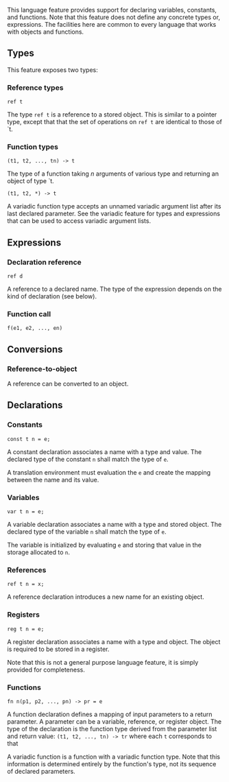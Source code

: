 
This language feature provides support for declaring variables, constants,
and functions. Note that this feature does not define any concrete types or,
expressions. The facilities here are common to every language that works
with objects and functions.

## Types

This feature exposes two types:

### Reference types

    ref t

The type `ref t` is a reference to a stored object. This is similar to a 
pointer type, except that that the set of operations on `ref t` are identical
to those of `t.

### Function types

    (t1, t2, ..., tn) -> t

The type of a function taking $n$ arguments of various type and returning
an object of type `t.

    (t1, t2, *) -> t

A variadic function type accepts an unnamed variadic argument list after its 
last declared parameter. See the variadic feature for types and expressions
that can be used to access variadic argument lists.

## Expressions

### Declaration reference

    ref d

A reference to a declared name. The type of the expression depends on the kind
of declaration (see below).

### Function call

    f(e1, e2, ..., en)

## Conversions

### Reference-to-object

A reference can be converted to an object.


## Declarations

### Constants

    const t n = e;

A constant declaration associates a name with a type and value. The declared
type of the constant `n` shall match the type of `e`.

A translation environment must evaluation the `e` and create the mapping 
between the name and its value.

### Variables

    var t n = e;

A variable declaration associates a name with a type and stored object. The
declared type of the variable `n` shall match the type of `e`.

The variable is initialized by evaluating `e` and storing that value in the
storage allocated to `n`.

### References

    ref t n = x;

A reference declaration introduces a new name for an existing object.

### Registers

    reg t n = e;

A register declaration associates a name with a type and object. The object
is required to be stored in a register. 

Note that this is not a general purpose language feature, it is simply provided
for completeness.

### Functions

    fn n(p1, p2, ..., pn) -> pr = e

A function declaration defines a mapping of input parameters to a return
parameter. A parameter can be a variable, reference, or register object.
The type of the declaration is the function type derived from the parameter
list and return value: `(t1, t2, ..., tn) -> tr` where each `t` corresponds
to that 

A variadic function is a function with a variadic function type. Note that
this information is determined entirely by the function's type, not its
sequence of declared parameters.
